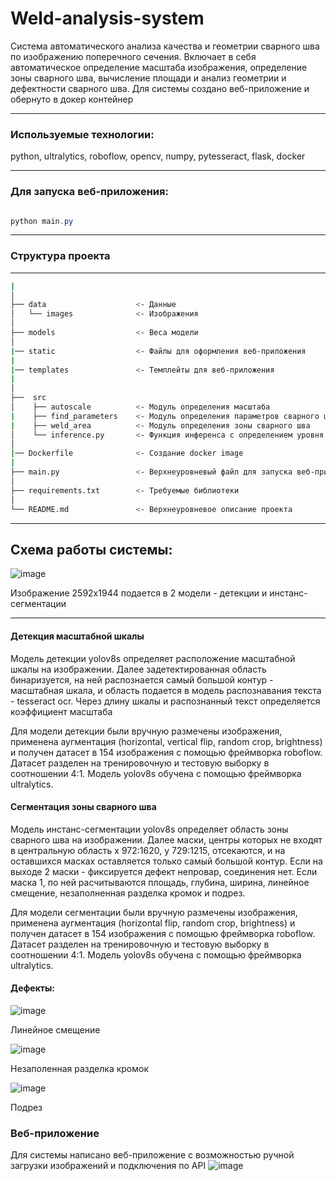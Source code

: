 # Weld-analysis-system

Система автоматического анализа качества и геометрии сварного шва по изображению поперечного сечения. Включает в себя автоматическое определение масштаба изображения, определение зоны сварного шва, вычисление площади и анализ геометрии и дефектности сварного шва. Для системы создано веб-приложение и обернуто в докер контейнер


------------
### Используемые технологии:

python,
ultralytics,
roboflow,
opencv,
numpy,
pytesseract,
flask,
docker


------------
### Для запуска веб-приложения:

```powershell 

python main.py

```

-------------------
### Структура проекта
--------------
``` bash
|
│
├── data                    <- Данные
│   └── images              <- Изображения
│
├── models                  <- Веса модели
│
|── static                  <- Файлы для оформления веб-приложения
|
|── templates               <- Темплейты для веб-приложения
|
│
├──  src
│    ├── autoscale          <- Модуль определения масштаба
|    ├── find_parameters    <- Модуль определения параметров сварного шва
|    ├── weld_area          <- Модуль определения зоны сварного шва
│    └── inference.py       <- Функция инференса с определением уровня качества
│
|── Dockerfile              <- Создание docker image
|
├── main.py                 <- Верхнеуровневый файл для запуска веб-приложения
│
├── requirements.txt        <- Требуемые библиотеки
│
└── README.md               <- Верхнеуровневое описание проекта 
```
-------------------
## Схема работы системы:

![image](https://github.com/TungerPunch/Weld-analysis-system/assets/86575050/94121e3c-4a2f-4899-8358-6d22ddfe3f6d)

Изображение 2592x1944 подается в 2 модели - детекции и инстанс-сегментации

----------------------
#### Детекция масштабной шкалы
Модель детекции yolov8s определяет расположение масштабной шкалы на изображении. Далее задетектированная область бинаризуется, на ней распознается самый большой контур - масштабная шкала, и область подается в модель распознавания текста - tesseract ocr. Через длину шкалы и распознанный текст определяется коэффициент масштаба

Для модели детекции были вручную размечены изображения, применена аугментация (horizontal, vertical flip, random crop, brightness) и получен датасет в 154 изображения с помощью фреймворка roboflow. Датасет разделен на тренировочную и тестовую выборку в соотношении 4:1. Модель yolov8s обучена с помощью фреймворка ultralytics.

#### Сегментация зоны сварного шва
Модель инстанс-сегментации yolov8s определяет область зоны сварного шва на изображении. Далее маски, центры которых не входят в центральную область x 972:1620, y 729:1215, отсекаются, и на оставшихся масках оставляется только самый большой контур. Если на выходе 2 маски - фиксируется дефект непровар, соединения нет. Если маска 1, по ней расчитываются площадь, глубина, ширина, линейное смещение, незаполненная разделка кромок и подрез.

Для модели сегментации были вручную размечены изображения, применена аугментация (horizontal flip, random crop, brightness) и получен датасет в 154 изображения с помощью фреймворка roboflow. Датасет разделен на тренировочную и тестовую выборку в соотношении 4:1. Модель yolov8s обучена с помощью фреймворка ultralytics.

#### Дефекты:
![image](https://github.com/TungerPunch/Weld-analysis-system/assets/86575050/4578da87-03a2-4ee4-b1e1-6962fd6f8c6c)

Линейное смещение

![image](https://github.com/TungerPunch/Weld-analysis-system/assets/86575050/3aa75f38-3eb3-4093-93c3-788e35aee725)

Незаполенная разделка кромок

![image](https://github.com/TungerPunch/Weld-analysis-system/assets/86575050/d2e4d306-eec3-4dce-ada2-f82f5dcf54ff)

Подрез

### Веб-приложение

Для системы написано веб-приложение с возможностью ручной загрузки изображений и подключения по API
![image](https://github.com/TungerPunch/Weld-analysis-system/assets/86575050/d1947f0d-8e7a-42cf-8726-2acde18935a6)

